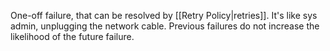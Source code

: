 One-off failure, that can be resolved by [[Retry Policy|retries]]. 
It's like sys admin, unplugging the network cable.
Previous failures do not increase the likelihood of the future failure.
